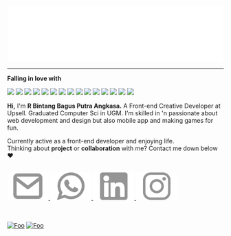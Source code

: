 <div align="center">
    <img src="assets/errbint500.gif" alt="" >
</div>

---

**Falling in love with**

[![](https://img.shields.io/badge/JAVASCRIPT%20-%23323330.svg?&style=flat&logo=javascript&logoColor=F0DB4F)](https://javascript.com) 
[![](https://img.shields.io/badge/TYPESCRIPT%20-%233178C6.svg?&style=flat&logo=typescript&logoColor=white)](https://typescriptlang.org) 
[![](https://img.shields.io/badge/WEB3%20-%23F16822.svg?&style=flat&logo=web3.js&logoColor=white)](https://soliditylang.org) 
[![](https://img.shields.io/badge/REACT%20-%2356BDDA.svg?&style=flat&logo=react&logoColor=white)](https://reactjs.org) 
[![](https://img.shields.io/badge/NEXT%20-%23000000.svg?&style=flat&logo=next.js&logoColor=white)](https://nextjs.org)
[![](https://img.shields.io/badge/REACTNATIVE%20-%23444444.svg?&style=flat&logo=react&logoColor=9fdcea)](https://reactnative.dev)
[![](https://img.shields.io/badge/EXPO%20-%238f4fff.svg?&style=flat&logo=expo&logoColor=white)](https://expo.dev) 
[![](https://img.shields.io/badge/VITE%20-%23646CFF.svg?&style=flat&logo=vite&logoColor=white)](https://vitejs.dev) 
[![](https://img.shields.io/badge/FIREBASE%20-%23FFA611.svg?&style=flat&logo=firebase&logoColor=white)](https://firebase.google.com) 
[![](https://img.shields.io/badge/TAILWIND%20-%2338B2AC.svg?&style=flat&logo=tailwindcss&logoColor=white)](https://tailwindcss.com)
[![](https://img.shields.io/badge/FIGMA%20-%23F24E1E.svg?&style=flat&logo=figma&logoColor=white)](https://figma.com)
[![](https://img.shields.io/badge/THREE%20-%23000000.svg?&style=flat&logo=three.js&logoColor=white)](https://threejs.org)
[![](https://img.shields.io/badge/NODE%20-%233C873A.svg?&style=flat&logo=node.js&logoColor=white)](https://nodejs.org) 
[![](https://img.shields.io/badge/ex_EXPRESS%20-%235f5f5f.svg)](https://expressjs.com) 
[![](https://img.shields.io/badge/many%20more...%20-%23fafafa.svg?textColor=black)](https://github.com/stackoverprof/front-end-101)

**Hi,**
I'm  **R Bintang Bagus Putra Angkasa.** A Front-end Creative Developer at Upsell. Graduated Computer Sci in UGM. I'm skilled in 'n passionate about web development and design but also mobile app and making games for fun.

Currently active as a front-end developer and enjoying life.
<br>
Thinking about **project** or **collaboration** with me? Contact me down below ❤️

<br>

<div align="left">
    <a href="mailto:r.bintangbagus@gmail.com">
        <img src="assets/email.svg" alt="">
    </a>  
    <a href="https://wa.me/628988355006">
        <img src="assets/whatsapp.svg" alt="">
    </a>  
    <a href="https://www.linkedin.com/in/raden-bintang">
        <img src="assets/linkedin.svg" alt="">
    </a>
    <a href="https://instagram.com/errbint">
        <img src="assets/instagram.svg" alt="">
    </a>  
    <br>
    <br>
</div>

<br>

[![Foo](https://komarev.com/ghpvc/?username=stackoverprof&color=lightgrey)]()
[![Foo](https://img.shields.io/github/followers/stackoverprof?label=follow%20me&style=social)](https://github.com/stackoverprof)
